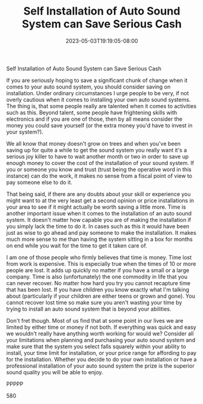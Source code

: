 ﻿---
title: "Self Installation of Auto Sound System can Save Serious Cash"
date: 2023-05-03T19:19:05-08:00
description: "Auto sound systems txt Tips for Web Success"
featured_image: "/images/Auto sound systems txt.jpg"
tags: ["Auto sound systems txt"]
---

Self Installation of Auto Sound System can Save Serious Cash

If you are seriously hoping to save a significant chunk of change when it comes to your auto sound system, you should consider saving on installation. Under ordinary circumstances I urge people to be very, if not overly cautious when it comes to installing your own auto sound systems. The thing is, that some people really are talented when it comes to activities such as this. Beyond talent, some people have frightening skills with electronics and if you are one of those, then by all means consider the money you could save yourself (or the extra money you'd have to invest in your system?). 

We all know that money doesn't grow on trees and when you've been saving up for quite a while to get the sound system you really want it's a serious joy killer to have to wait another month or two in order to save up enough money to cover the cost of the installation of your sound system. If you or someone you know and trust (trust being the operative word in this instance) can do the work, it makes no sense from a fiscal point of view to pay someone else to do it. 

That being said, if there are any doubts about your skill or experience you might want to at the very least get a second opinion or price installations in your area to see if it might actually be worth saving a little more. Time is another important issue when it comes to the installation of an auto sound system. It doesn't matter how capable you are of making the installation if you simply lack the time to do it. In cases such as this it would have been just as wise to go ahead and pay someone to make the installation. It makes much more sense to me than having the system sitting in a box for months on end while you wait for the time to get it taken care of. 

I am one of those people who firmly believes that time is money. Time lost from work is expensive. This is especially true when the times of 10 or more people are lost. It adds up quickly no matter if you have a small or a large company. Time is also (unfortunately) the one commodity in life that you can never recover. No matter how hard you try you cannot recapture time that has been lost. If you have children you know exactly what I'm talking about (particularly if your children are either teens or grown and gone). You cannot recover lost time so make sure you aren't wasting your time by trying to install an auto sound system that is beyond your abilities.

Don't fret though. Most of us find that at some point in our lives we are limited by either time or money if not both. If everything was quick and easy we wouldn't really have anything worth working for would we? Consider all your limitations when planning and purchasing your auto sound system and make sure that the system you select falls squarely within your ability to install, your time limit for installation, or your price range for affording to pay for the installation. Whether you decide to do your own installation or have a professional installation of your auto sound system the prize is the superior sound quality you will be able to enjoy.

PPPPP

580


